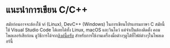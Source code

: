 # แนะนำการเขียน C/C++ 

สมัยก่อนอาจจะต้องใช้ vi (Linux), DevC++ (Windows) ในการเขียนโปรแกรมภาษา C สมัยนี้ใช้ Visual Studio Code ได้เลยได้ทั้ง Linux, macOS และวินโดว์ 
แต่จำเป็นต้องติดตั้ง คอมไพลเลอร์เสียก่อน ดูวิธีการได้จาก[ลิงค์นี้ครับ](https://code.visualstudio.com/docs/languages/cpp)
สำหรับการใช้งานเครื่องมื่อต่างๆดูได้ที่ไฟล์ต่างๆในโพลเดอร์นี้

